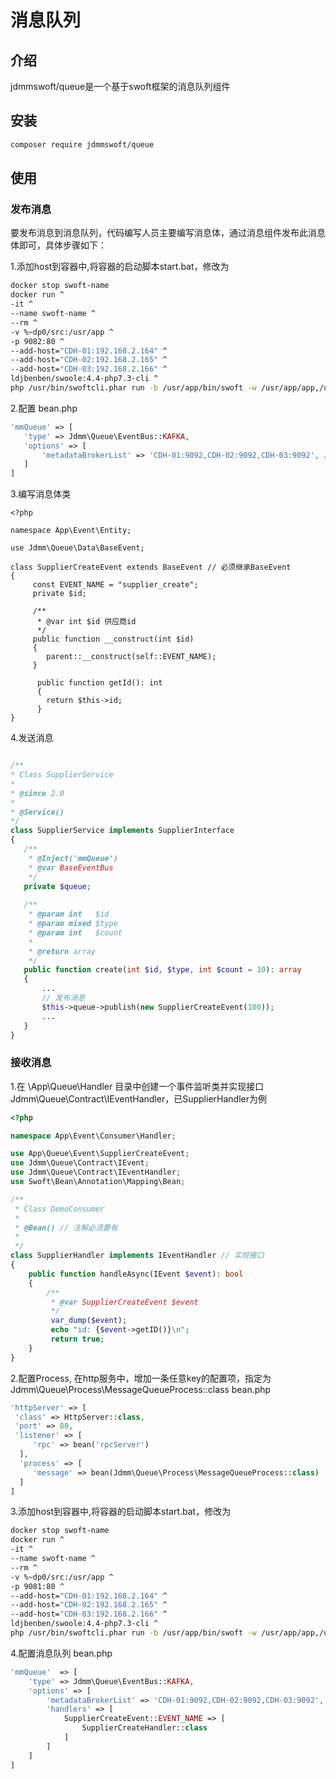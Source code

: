# 消息队列

## 介绍
jdmmswoft/queue是一个基于swoft框架的消息队列组件

## 安装

```bash
composer require jdmmswoft/queue
```


## 使用

### 发布消息

要发布消息到消息队列，代码编写人员主要编写消息体，通过消息组件发布此消息体即可，具体步骤如下：

1.添加host到容器中,将容器的启动脚本start.bat，修改为
```bash
docker stop swoft-name
docker run ^
-it ^
--name swoft-name ^
--rm ^
-v %~dp0/src:/usr/app ^
-p 9082:80 ^
--add-host="CDH-01:192.168.2.164" ^
--add-host="CDH-02:192.168.2.165" ^
--add-host="CDH-03:192.168.2.166" ^
ldjbenben/swoole:4.4-php7.3-cli ^
php /usr/bin/swoftcli.phar run -b /usr/app/bin/swoft -w /usr/app/app,/usr/app/config

```
2.配置
bean.php
 ```php
'mmQueue' => [
    'type' => Jdmm\Queue\EventBus::KAFKA,
    'options' => [
        'metadataBrokerList' => 'CDH-01:9092,CDH-02:9092,CDH-03:9092', // Kafka服务器, 多台可以使用逗号分隔 
    ]
]
 ```

3.编写消息体类

```
<?php

namespace App\Event\Entity;

use Jdmm\Queue\Data\BaseEvent;

class SupplierCreateEvent extends BaseEvent // 必须继承BaseEvent
{
	 const EVENT_NAME = "supplier_create";
	 private $id;

	 /**
	  * @var int $id 供应商id
	  */
	 public function __construct(int $id)
	 {
		parent::__construct(self::EVENT_NAME);
	 }

	  public function getId(): int
	  {
		return $this->id;
	  }
}
```

4.发送消息
 ```php

/**
 * Class SupplierService
 *
 * @since 2.0
 *
 * @Service()
 */
class SupplierService implements SupplierInterface
{
	/**
	 * @Inject('mmQueue')
	 * @var BaseEventBus
	 */
	private $queue;
	
	/**
     * @param int   $id
     * @param mixed $type
     * @param int   $count
     *
     * @return array
     */
    public function create(int $id, $type, int $count = 10): array
    {
		...
		// 发布消息
		$this->queue->publish(new SupplierCreateEvent(100));
		...
    }
}
 ```


### 接收消息

1.在 \App\Queue\Handler 目录中创建一个事件监听类并实现接口 Jdmm\Queue\Contract\IEventHandler，已SupplierHandler为例
```php
<?php

namespace App\Event\Consumer\Handler;

use App\Queue\Event\SupplierCreateEvent;
use Jdmm\Queue\Contract\IEvent;
use Jdmm\Queue\Contract\IEventHandler;
use Swoft\Bean\Annotation\Mapping\Bean;

/**
 * Class DemoConsumer
 * 
 * @Bean() // 注解必须要有
 *
 */
class SupplierHandler implements IEventHandler // 实现接口
{
    public function handleAsync(IEvent $event): bool
    {
	    /**
	     * @var SupplierCreateEvent $event
	     */  
	     var_dump($event);
	     echo "id: {$event->getID()}\n";
	     return true;
    }
}
```

2.配置Process, 在http服务中，增加一条任意key的配置项，指定为Jdmm\Queue\Process\MessageQueueProcess::class
bean.php
 ```php
'httpServer' => [
  'class' => HttpServer::class,
  'port' => 80,
  'listener' => [
      'rpc' => bean('rpcServer')
   ],
   'process' => [
      'message' => bean(Jdmm\Queue\Process\MessageQueueProcess::class)
   ]
]
 ```

3.添加host到容器中,将容器的启动脚本start.bat，修改为
```bash
docker stop swoft-name
docker run ^
-it ^
--name swoft-name ^
--rm ^
-v %~dp0/src:/usr/app ^
-p 9081:80 ^
--add-host="CDH-01:192.168.2.164" ^
--add-host="CDH-02:192.168.2.165" ^
--add-host="CDH-03:192.168.2.166" ^
ldjbenben/swoole:4.4-php7.3-cli ^
php /usr/bin/swoftcli.phar run -b /usr/app/bin/swoft -w /usr/app/app,/usr/app/config

```

4.配置消息队列
bean.php
```php
'mmQueue'  => [
    'type' => Jdmm\Queue\EventBus::KAFKA,
    'options' => [
        'metadataBrokerList' => 'CDH-01:9092,CDH-02:9092,CDH-03:9092',
        'handlers' => [
	        SupplierCreateEvent::EVENT_NAME => [
		        SupplierCreateHandler::class
	        ]
        ]
    ]
]

```
